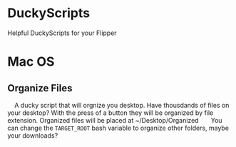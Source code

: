 # DuckyScripts
Helpful DuckyScripts for your Flipper

# Mac OS
## Organize Files
&nbsp; &nbsp; A ducky script that will orgnize you desktop. Have thousdands of files on your desktop? With the press of a button they will be organized by file extension. Organized files will be placed at ~/Desktop/Organized
&nbsp; &nbsp; &nbsp; You can change the `TARGET_ROOT` bash variable to organize other folders, maybe your downloads?